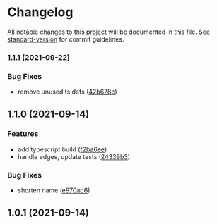 # Changelog

All notable changes to this project will be documented in this file. See [standard-version](https://github.com/conventional-changelog/standard-version) for commit guidelines.

### [1.1.1](https://github.com/gorango/unist-util-ancestor/compare/v1.1.0...v1.1.1) (2021-09-22)


### Bug Fixes

* remove unused ts defs ([42b678e](https://github.com/gorango/unist-util-ancestor/commit/42b678e430f589abba61a9227a6f093223935490))

## 1.1.0 (2021-09-14)


### Features

* add typescript build ([f2ba6ee](https://github.com/gorango/unist-util-ancestor/commit/f2ba6ee370a1f2d326d4962bc0d1d9207367ab72))
* handle edges, update tests ([24339b3](https://github.com/gorango/unist-util-ancestor/commit/24339b37afc35264d9e5ed3844ccaa671882d32a))


### Bug Fixes

* shorten name ([e970ad6](https://github.com/gorango/unist-util-ancestor/commit/e970ad67f46c390282ec5fe60e54d0109075e755))

## 1.0.1 (2021-09-14)
